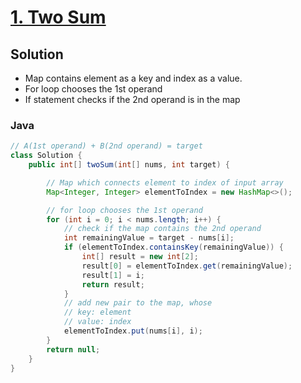 # [1. Two Sum](https://leetcode.com/problems/two-sum/)

## Solution
- Map contains element as a key and index as a value.
- For loop chooses the 1st operand
- If statement checks if the 2nd operand is in the map

### Java
```java
// A(1st operand) + B(2nd operand) = target
class Solution {
    public int[] twoSum(int[] nums, int target) {

        // Map which connects element to index of input array
        Map<Integer, Integer> elementToIndex = new HashMap<>();

        // for loop chooses the 1st operand
        for (int i = 0; i < nums.length; i++) {
            // check if the map contains the 2nd operand
            int remainingValue = target - nums[i];
            if (elementToIndex.containsKey(remainingValue)) {
                int[] result = new int[2];
                result[0] = elementToIndex.get(remainingValue);
                result[1] = i;
                return result;
            }
            // add new pair to the map, whose
            // key: element
            // value: index
            elementToIndex.put(nums[i], i);
        }
        return null;
    }
}
```